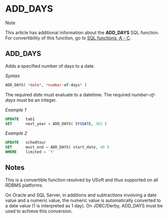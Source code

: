 # ADD_DAYS



> [!NOTE]
> This article has additional information about the **ADD_DAYS** SQL function.
> For convertibility of this function, go to [SQL functions  A - C](/docs/Modeller%20and%20Rules%20Engine/SQL%20functions/SQL%20functions%20AC.md).

## **ADD_DAYS**

Adds a specified number of days to a date.

*Syntax*

```sql
ADD_DAYS( *date*, *number-of-days* )
```

The required *date* must evaluate to a datetime. The required *number-of-days* must be an integer.

*Example 1*

```sql
UPDATE   tab1
SET      next_year = ADD_DAYS( SYSDATE, 365 )
```

*Example 2*

```sql
UPDATE   schedtour
SET      must_end = ADD_DAYS( start_date, 40 )
WHERE    limited = 'Y'
```

## Notes

This is a convertible function resolved by USoft and thus supported on all RDBMS platforms.

On Oracle and SQL Server, in additions and subtractions involving a date value and a numeric value, the numeric value is automatically converted to a date value (1 is interpreted as 1 day). On JDBC/Derby, ADD_DAYS must be used to achieve this conversion.